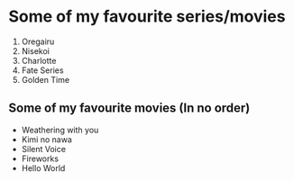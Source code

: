 # Some of my favourite series/movies
1. Oregairu
2. Nisekoi
3. Charlotte
4. Fate Series
5. Golden Time
## Some of my favourite movies (In no order)
- Weathering with you
- Kimi no nawa
- Silent Voice
- Fireworks
- Hello World

